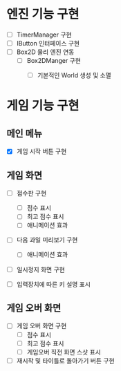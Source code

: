 # 엔진 기능 구현
- [ ] TimerManager 구현
- [ ] IButton 인터페이스 구현
- [ ] Box2D 물리 엔진 연동
  - [ ] Box2DManger 구현
    - [ ] 기본적인 World 생성 및 소멸


# 게임 기능 구현
## 메인 메뉴
- [x] 게임 시작 버튼 구현


## 게임 화면
- [ ] 점수판 구현
  - [ ] 점수 표시
  - [ ] 최고 점수 표시
  - [ ] 애니메이션 효과
- [ ] 다음 과일 미리보기 구현
  - [ ] 애니메이션 효과
- [ ] 일시정지 화면 구현
- [ ] 입력장치에 따른 키 설명 표시


## 게임 오버 화면
- [ ] 게임 오버 화면 구현
  - [ ] 점수 표시
  - [ ] 최고 점수 표시
  - [ ] 게임오버 직전 화면 스샷 표시
- [ ] 재시작 및 타이틀로 돌아가기 버튼 구현
